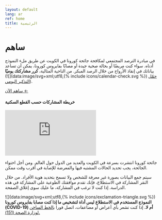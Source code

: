 ```yaml
---
layout: default
lang: ar
ref: home
title: الرئيسية
---
```

# ساهم 

في مبادرة الترصد المجتمعي لمكافحة جائحة كورونا في الكويت عن
طريق ملء النموذج أدناه. سواء كنت مريضًا أو بحالة صحية جيدة أو مصابًا بفايروس كورونا، يمكن
أن تساعد بياناتك في إنقاذ الأرواح من خلال الرصد المبكر. من الناحية
المثالية، **كرر مشاركتك يوميًا** (![](data:image/svg+xml;utf8,{% include icons/calendar-check.svg %}) [حمّل التذكير اليومي](/TrackCOVIDKW.ics)).

<a
href="https://survey123.arcgis.com/share/222d0a19757847c99fe3b0674e2ad932?lang=ar"
class="btn">ساهم الآن ←</a>

#### خريطة المشاركات حسب القطع السكنية

<div class="embed"><iframe
src="https://arcgis.com/apps/opsdashboard/index.html#/b7e0a01c38b24d7ab213a6660cc4ea40"
title="TRackCOVIDKW Contribution Totals"  frameborder="0"
allowfullscreen=""></iframe></div>

جائحة كورونا انتشرت بسرعة في الكويت والعديد من الدول حول العالم. ومن أجل احتواء الجائحة، يجب تحديد الحالات المشتبه فيها والمعرضة للإصابة في أقرب وقت ممكن.

سيتم جمع البيانات بصورة غير معرفة للشخص ولا تسمح بتحديد هوية الأفراد. من خلال
النقر المشاركة في الاستطلاع، فإنك تقدم موافقتك الطوعية على المشاركة في هذه
الدراسة. إذا كنت لا ترغب في المشاركة، ما عليك سوى إغلاق الصفحة.

![](data:image/svg+xml;utf8,{% include icons/exclamation-triangle.svg %}) **النموذج المستخدم في الاستطلاع ليس أداة لتشخيص ما إذا كنت مصابا بفايروس كورونا (COVID-19) أم  لا.** إذا كنت تشعر بأي أعراض أو مضاعفات، اتصل فورا [بالخط الساخن لوزارة الصحة (151).](tel:151)

